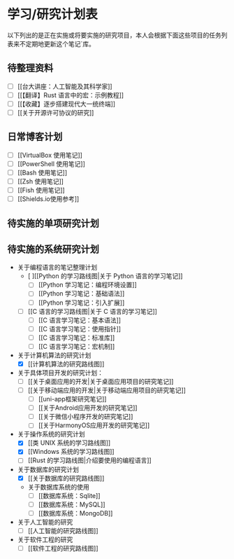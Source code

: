 # 学习/研究计划表

以下列出的是正在实施或将要实施的研究项目，本人会根据下面这些项目的任务列表来不定期地更新这个笔记`库。

## 待整理资料

- [ ] [[台大讲座：人工智能及其科学家]]
- [ ] [[【翻译】Rust 语言中的宏：示例教程]]
- [ ] [[【收藏】逐步搭建现代大一统终端]]
- [ ] [[关于开源许可协议的研究]]

## 日常博客计划

- [ ] [[VirtualBox 使用笔记]]
- [ ] [[PowerShell 使用笔记]]
- [ ] [[Bash 使用笔记]]
- [ ] [[Zsh 使用笔记]]
- [ ] [[Fish 使用笔记]]
- [ ] [[Shields.io使用参考]]

## 待实施的单项研究计划

## 待实施的系统研究计划

- 关于编程语言的笔记整理计划
  - [ ][[Python 的学习路线图|关于 Python 语言的学习笔记]]
    - [ ] [[Python 学习笔记：编程环境设置]]
    - [ ] [[Python 学习笔记：基础语法]]
    - [ ] [[Python 学习笔记：引入扩展]]

  - [ ] [[C 语言的学习路线图|关于 C 语言的学习笔记]]
    - [ ] [[C 语言学习笔记：基本语法]]
    - [ ] [[C 语言学习笔记：使用指针]]
    - [ ] [[C 语言学习笔记：标准库]]
    - [ ] [[C 语言学习笔记：宏机制]]

- 关于计算机算法的研究计划
  - [x] [[计算机算法的研究路线图]]

- 关于具体项目开发的研究计划：
  - [ ] [[关于桌面应用的开发|关于桌面应用项目的研究笔记]]
  - [ ] [[关于移动端应用的开发|关于移动端应用项目的研究笔记]]
    - [ ] [[uni-app框架研究笔记]]
    - [ ] [[关于Android应用开发的研究笔记]]
    - [ ] [[关于微信小程序开发的研究笔记]]
    - [ ] [[关于HarmonyOS应用开发的研究笔记]]
    
- 关于操作系统的研究计划
  - [x] [[类 UNIX 系统的学习路线图]]
  - [x] [[Windows 系统的学习路线图]]
  - [ ] [[Rust 的学习路线图|介绍要使用的编程语言]]

- 关于数据库的研究计划
  - [x] [[关于数据库的研究路线图]]
  - 关于数据库系统的使用
    - [ ] [[数据库系统：Sqlite]]
    - [ ] [[数据库系统：MySQL]]
    - [ ] [[数据库系统：MongoDB]]

- 关于人工智能的研究
  - [ ] [[人工智能的研究路线图]]

- 关于软件工程的研究
  - [ ] [[软件工程的研究路线图]]
